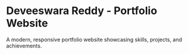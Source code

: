 # Deveeswara Reddy - Portfolio Website

A modern, responsive portfolio website showcasing skills, projects, and achievements.

